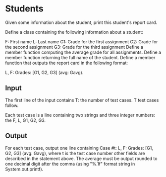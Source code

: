 # Students
Given some information about the student, print this student's report card.

Define a class containing the following information about a student:

F: First name
L: Last name
G1: Grade for the first assignment
G2: Grade for the second assignment
G3: Grade for the third assignment
Define a member function computing the average grade for all assignments. Define a member function returning the full name of the student. Define a member function that outputs the report card in the following format:

L, F: Grades: [G1, G2, G3] (avg: Gavg).

## Input
The first line of the input contains T: the number of test cases. T test cases follow.

Each test case is a line containing two strings and three integer numbers: the F, L, G1, G2, G3.

## Output
For each test case, output one line containing Case #t: L, F: Grades: [G1, G2, G3] (avg: Gavg), where t is the test case number other fields are described in the statement above. The average must be output rounded to one decimal digit after the comma (using "%.1f" format string in System.out.printf).
